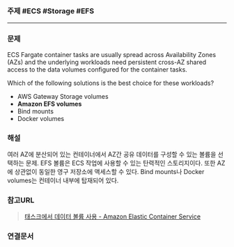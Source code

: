 ### 주제 #ECS #Storage #EFS

----

### 문제
ECS Fargate container tasks are usually spread across Availability Zones (AZs) and the underlying workloads need persistent cross-AZ shared access to the data volumes configured for the container tasks.

Which of the following solutions is the best choice for these workloads?

-   AWS Gateway Storage volumes
-   **Amazon EFS volumes**
-   Bind mounts
-   Docker volumes

### 해설
여러 AZ에 분산되어 있는 컨테이너에서 AZ간 공유 데이터를 구성할 수 있는 볼륨을 선택하는 문제.
EFS 볼륨은 ECS 작업에 사용할 수 있는 탄력적인 스토리지이다. 또한 AZ에 상관없이 동일한 영구 저장소에 액세스할 수 있다.
Bind mounts나 Docker volumes는 컨테이너 내부에 탑재되어 있다.

### 참고URL
>[태스크에서 데이터 볼륨 사용 - Amazon Elastic Container Service](https://docs.aws.amazon.com/ko_kr/AmazonECS/latest/developerguide/using_data_volumes.html)

### 연결문서


